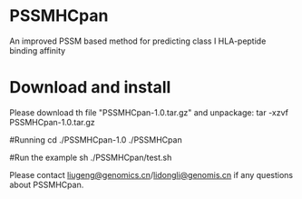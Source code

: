 # PSSMHCpan
An improved PSSM based method for predicting class I HLA-peptide binding affinity

# Download and install
Please download th file "PSSMHCpan-1.0.tar.gz" and unpackage:
tar -xzvf PSSMHCpan-1.0.tar.gz

#Running
cd ./PSSMHCpan-1.0
./PSSMHCpan

#Run the example
sh ./PSSMHCpan/test.sh

Please contact liugeng@genomics.cn/lidongli@genomis.cn if any questions about PSSMHCpan.
